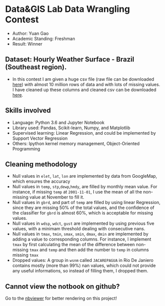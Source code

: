 # Data&GIS Lab Data Wrangling Contest
* Author: Yuan Gao
* Academic Standing: Freshman
* Result: Winner
## Dataset: Hourly Weather Surface - Brazil (Southeast region).
* In this contest I am given a huge csv file (raw file can be downloaded [here](https://www.kaggle.com/PROPPG-PPG/hourly-weather-surface-brazil-southeast-region)) with almost 10 million rows of data and with lots of missing values. I have cleaned up these columns and cleaned csv can be downloaded [here](https://drive.google.com/open?id=1Ca0d4G3vW3Fav_rQYOYqtBFRS7lJv1Vm).
## Skills involved
* Language: Python 3.6 and Jupyter Notebook
* Library used: Pandas, Scikit-learn, Numpy, and Matplotlib
* Supervised learning: Linear Regression, and could be implemented by Support Vector Regression
* Others: Ipython kernel memory management, Object-Oriented Programming
## Cleaning methodology
* Null values in `elet`, `lat`, `lon` are implemented by data from GoogleMap, which ensures the accuracy
* Null values in `temp`, `stp`,`dewp`,`hmdy`, are filled by monthly mean value. For instance, if missing `temp` at `2001-11-01`, I use the mean of all the non-missing value at November to fill it.
* Null values in `gbrd`, and part of `temp` are filled by using linear Regression, since they are missing 50% of the total values, and the confidence of the classifier for `gbrd` is almost 60%, which is acceptable for missing values.
* Null values in `wdsp`, `wdct`, `gust` are implemented by using previous five values, with a minimam threshold dealing with consecutive nans.
* Null values in `tmax`, `tmin`, `smax`, `smin`, `dmax`, `dmin` are implemented by adding a value to corresponding columns. For instance, I implement `tmax` by first calculating the mean of the difference between non-missing `tmax` and `temp` and then add the number to `temp` in columns missing `tmax`
* Dropped values: A group in `wsnm` called `JACAREPAGUA` in Rio De Janiero contains mostly (more than 99%) nan values, which could not provide any useful informations, so instead of filling them, I dropped them.
## Cannot view the notbook on github?
Go to the [nbviewer](https://nbviewer.jupyter.org/github/Rabona17/UCSD_Data_Cleaning_Contest/blob/master/Demo.ipynb) for better rendering on this project!
